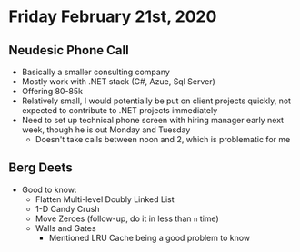 # Friday February 21st, 2020

## Neudesic Phone Call

- Basically a smaller consulting company
- Mostly work with .NET stack (C#, Azue, Sql Server)
- Offering 80-85k
- Relatively small, I would potentially be put on client projects quickly, not expected to contribute to .NET projects immediately
- Need to set up technical phone screen with hiring manager early next week, though he is out Monday and Tuesday
  - Doesn't take calls between noon and 2, which is problematic for me

## Berg Deets

- Good to know:
  - Flatten Multi-level Doubly Linked List
  - 1-D Candy Crush
  - Move Zeroes (follow-up, do it in less than `n` time)
  - Walls and Gates
    - Mentioned LRU Cache being a good problem to know
